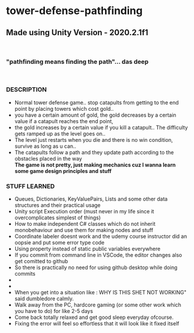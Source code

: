 # tower-defense-pathfinding
## Made using Unity Version - 2020.2.1f1
<br>

### "pathfinding means finding the path"... das deep

<br>

### DESCRIPTION
- Normal tower defense game.. stop catapults from getting to the end point by placing towers which cost gold..<br>
- you have a certain amount of gold, the gold decreases by a certain value if a catapult reaches the end point,<br>
- the gold increases by a certain value if you kill a catapult.. The difficulty gets ramped up as the level goes on..
- The level just restarts when you die and there is no win condition, survive as long as u can.. 
- The catapults follow a path and they update path according to the obstacles placed in the way
<br> <b> The game is not pretty, just making mechanics cuz I wanna learn some game design principles and stuff</b>


### STUFF LEARNED
- Queues, Dictionaries, KeyValuePairs, Lists and some other data structures and their practical usage
- Unity script Execution order (must never in my life since it overcomplicates simplest of things)
- How to make independent C# classes which do not inherit monobehaviour and use them for making nodes and stuff
- Coordinate labeler doesnt work and the udemy course instructor did an oopsie and put some error type code
- Using property instead of static public variables everywhere
- If you commit from command line in VSCode, the editor changes also get comitted to github 
- So there is practically no need for using github desktop while doing commits
- 
- 
- When you get into a situation like : WHY IS THIS SHET NOT WORKING" said dumbledore calmly.
- Walk away from the PC, hardcore gaming (or some other work which you have to do) for like 2-5 days
- Come back totally relaxed and get good sleep everyday ofcourse.
- Fixing the error will feel so effortless that it will look like it fixed itself
